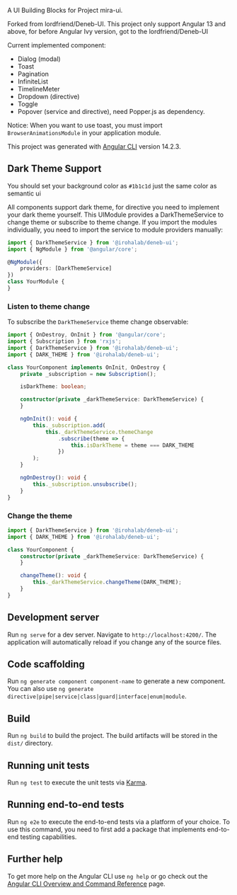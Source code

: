 A UI Building Blocks for Project mira-ui.

Forked from lordfriend/Deneb-UI. This project only support Angular 13 and above, for before Angular Ivy version, got to the lordfriend/Deneb-UI

Current implemented component:

- Dialog (modal)
- Toast
- Pagination
- InfiniteList
- TimelineMeter
- Dropdown (directive)
- Toggle
- Popover (service and directive), need Popper.js as dependency.

Notice: When you want to use toast, you must import `BrowserAnimationsModule` in your application module.

This project was generated with [Angular CLI](https://github.com/angular/angular-cli) version 14.2.3.

## Dark Theme Support
You should set your background color as `#1b1c1d` just the same color as semantic ui

All components support dark theme, for directive you need to implement your dark theme yourself. This UIModule provides
a DarkThemeService to change theme or subscribe to theme change. If you import the modules individually, you need to import the 
service to module providers manually:

```typescript
import { DarkThemeService } from '@irohalab/deneb-ui';
import { NgModule } from '@angular/core';

@NgModule({
    providers: [DarkThemeService]
})
class YourModule {
}
```
### Listen to theme change

To subscribe the `DarkThemeService` theme change observable:

```typescript
import { OnDestroy, OnInit } from '@angular/core';
import { Subscription } from 'rxjs';
import { DarkThemeService } from '@irohalab/deneb-ui';
import { DARK_THEME } from '@irohalab/deneb-ui';

class YourComponent implements OnInit, OnDestroy {
    private _subscription = new Subscription();

    isDarkTheme: boolean;

    constructor(private _darkThemeService: DarkThemeService) {
    }

    ngOnInit(): void {
        this._subscription.add(
            this._darkThemeService.themeChange
                .subscribe(theme => {
                    this.isDarkTheme = theme === DARK_THEME
                })
        );
    }

    ngOnDestroy(): void {
        this._subscription.unsubscribe();
    }
}
```
### Change the theme

```typescript
import { DarkThemeService } from '@irohalab/deneb-ui';
import { DARK_THEME } from '@irohalab/deneb-ui';

class YourComponent {
    constructor(private _darkThemeService: DarkThemeService) {
    }

    changeTheme(): void {
        this._darkThemeService.changeTheme(DARK_THEME);
    }
}
```

## Development server

Run `ng serve` for a dev server. Navigate to `http://localhost:4200/`. The application will automatically reload if you change any of the source files.

## Code scaffolding

Run `ng generate component component-name` to generate a new component. You can also use `ng generate directive|pipe|service|class|guard|interface|enum|module`.

## Build

Run `ng build` to build the project. The build artifacts will be stored in the `dist/` directory.

## Running unit tests

Run `ng test` to execute the unit tests via [Karma](https://karma-runner.github.io).

## Running end-to-end tests

Run `ng e2e` to execute the end-to-end tests via a platform of your choice. To use this command, you need to first add a package that implements end-to-end testing capabilities.

## Further help

To get more help on the Angular CLI use `ng help` or go check out the [Angular CLI Overview and Command Reference](https://angular.io/cli) page.
